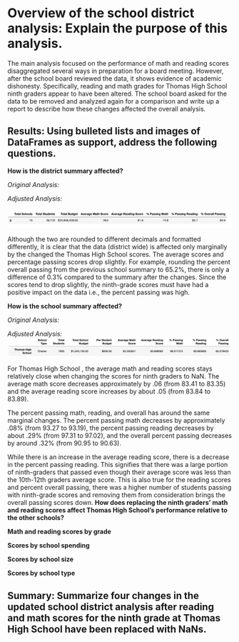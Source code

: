# Overview of the school district analysis: Explain the purpose of this analysis.
  The main analysis focused on the performance of math and reading scores disaggregated several ways in preparation for a board meeting. However, after the school board reviewed the data, it shows evidence of academic dishonesty. Specifically, reading and math grades for Thomas High School ninth graders appear to have been altered. The school board asked for the data to be removed and analyzed again for a comparison and write up a report to describe how these changes affected the overall analysis.
  
## Results: Using bulleted lists and images of DataFrames as support, address the following questions.

**How is the district summary affected?**

*Original Analysis:*

*Adjusted Analysis:*

![image](https://github.com/morriscomia/School_District_Analysis/blob/0d2e57e48d6b7f17a1df878d43fb6a8fe4352443/Resources/school_data.png)

Although the two are rounded to different decimals and formatted differently, it is clear that the data (district wide) is affected only marginally by the changed the Thomas High School scores. The average scores and percentage passing scores drop slightly. For example, rounding the percent overall passing from the previous school summary to 65.2%, there is only a difference of 0.3% compared to the summary after the changes. Since the scores tend to drop slightly, the ninth-grade scores must have had a positive impact on the data i.e., the percent passing was high.


**How is the school summary affected?**

*Original Analysis:*

*Adjusted Analysis:*
![image](https://github.com/morriscomia/School_District_Analysis/blob/0d2e57e48d6b7f17a1df878d43fb6a8fe4352443/Resources/THS_summary_df.png)

For Thomas High School , the average math and reading scores stays relatively close when changing the scores for ninth graders to NaN. The average math score decreases approximately by .06 (from 83.41 to 83.35) and the average reading score increases by about .05 (from 83.84 to 83.89).

The percent passing math, reading, and overall has around the same marginal changes. The percent passing math decreases by approximately .08% (from 93.27 to 93.19), the percent passing reading decreases by about .29% (from 97.31 to 97.02), and the overall percent passing decreases by around .32% (from 90.95 to 90.63).

While there is an increase in the average reading score, there is a decrease in the percent passing reading. This signifies that there was a large portion of ninth-graders that passed even though their average score was less than the 10th-12th graders average score. This is also true for the reading scores and percent overall passing, there was a higher number of students passing with ninth-grade scores and removing them from consideration brings the overall passing scores down.
**How does replacing the ninth graders’ math and reading scores affect Thomas High School’s performance relative to the other schools?**

**Math and reading scores by grade**

**Scores by school spending**

**Scores by school size**

**Scores by school type**

## Summary: Summarize four changes in the updated school district analysis after reading and math scores for the ninth grade at Thomas High School have been replaced with NaNs.
